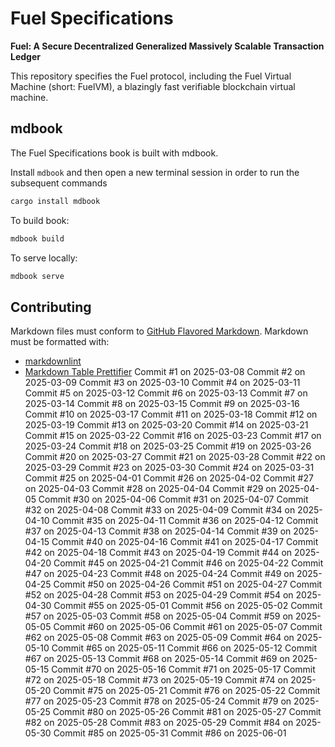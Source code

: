 # Fuel Specifications

<!-- markdownlint-disable-next-line MD036 -->
**Fuel: A Secure Decentralized Generalized Massively Scalable Transaction Ledger**

This repository specifies the Fuel protocol, including the Fuel Virtual Machine (short: FuelVM), a blazingly fast verifiable blockchain virtual machine.

## mdbook

The Fuel Specifications book is built with mdbook.

Install `mdbook` and then open a new terminal session in order to run the subsequent commands

```sh
cargo install mdbook
```

To build book:

```sh
mdbook build
```

To serve locally:

```sh
mdbook serve
```

## Contributing

Markdown files must conform to [GitHub Flavored Markdown](https://github.github.com/gfm/). Markdown must be formatted with:

- [markdownlint](https://github.com/DavidAnson/markdownlint)
- [Markdown Table Prettifier](https://github.com/darkriszty/MarkdownTablePrettify-VSCodeExt)
Commit #1 on 2025-03-08
Commit #2 on 2025-03-09
Commit #3 on 2025-03-10
Commit #4 on 2025-03-11
Commit #5 on 2025-03-12
Commit #6 on 2025-03-13
Commit #7 on 2025-03-14
Commit #8 on 2025-03-15
Commit #9 on 2025-03-16
Commit #10 on 2025-03-17
Commit #11 on 2025-03-18
Commit #12 on 2025-03-19
Commit #13 on 2025-03-20
Commit #14 on 2025-03-21
Commit #15 on 2025-03-22
Commit #16 on 2025-03-23
Commit #17 on 2025-03-24
Commit #18 on 2025-03-25
Commit #19 on 2025-03-26
Commit #20 on 2025-03-27
Commit #21 on 2025-03-28
Commit #22 on 2025-03-29
Commit #23 on 2025-03-30
Commit #24 on 2025-03-31
Commit #25 on 2025-04-01
Commit #26 on 2025-04-02
Commit #27 on 2025-04-03
Commit #28 on 2025-04-04
Commit #29 on 2025-04-05
Commit #30 on 2025-04-06
Commit #31 on 2025-04-07
Commit #32 on 2025-04-08
Commit #33 on 2025-04-09
Commit #34 on 2025-04-10
Commit #35 on 2025-04-11
Commit #36 on 2025-04-12
Commit #37 on 2025-04-13
Commit #38 on 2025-04-14
Commit #39 on 2025-04-15
Commit #40 on 2025-04-16
Commit #41 on 2025-04-17
Commit #42 on 2025-04-18
Commit #43 on 2025-04-19
Commit #44 on 2025-04-20
Commit #45 on 2025-04-21
Commit #46 on 2025-04-22
Commit #47 on 2025-04-23
Commit #48 on 2025-04-24
Commit #49 on 2025-04-25
Commit #50 on 2025-04-26
Commit #51 on 2025-04-27
Commit #52 on 2025-04-28
Commit #53 on 2025-04-29
Commit #54 on 2025-04-30
Commit #55 on 2025-05-01
Commit #56 on 2025-05-02
Commit #57 on 2025-05-03
Commit #58 on 2025-05-04
Commit #59 on 2025-05-05
Commit #60 on 2025-05-06
Commit #61 on 2025-05-07
Commit #62 on 2025-05-08
Commit #63 on 2025-05-09
Commit #64 on 2025-05-10
Commit #65 on 2025-05-11
Commit #66 on 2025-05-12
Commit #67 on 2025-05-13
Commit #68 on 2025-05-14
Commit #69 on 2025-05-15
Commit #70 on 2025-05-16
Commit #71 on 2025-05-17
Commit #72 on 2025-05-18
Commit #73 on 2025-05-19
Commit #74 on 2025-05-20
Commit #75 on 2025-05-21
Commit #76 on 2025-05-22
Commit #77 on 2025-05-23
Commit #78 on 2025-05-24
Commit #79 on 2025-05-25
Commit #80 on 2025-05-26
Commit #81 on 2025-05-27
Commit #82 on 2025-05-28
Commit #83 on 2025-05-29
Commit #84 on 2025-05-30
Commit #85 on 2025-05-31
Commit #86 on 2025-06-01
